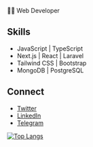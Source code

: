 👨‍💻 Web Developer

## Skills
- JavaScript | TypeScript
- Next.js | React | Laravel
- Tailwind CSS | Bootstrap
- MongoDB | PostgreSQL

## Connect
- [Twitter](https://x.com/software32076)
- [LinkedIn](https://www.linkedin.com/in/alisher-kadraliev-9a4ab524b/)
- [Telegram](https://img.shields.io/badge/Telegram-000?style=for-the-badge&logo=Telegram&logoColor=26A5E4)



[![Top Langs](https://github-readme-stats.vercel.app/api/top-langs/?username=alisher-kadraliev)](https://github.com/anuraghazra/github-readme-stats)
